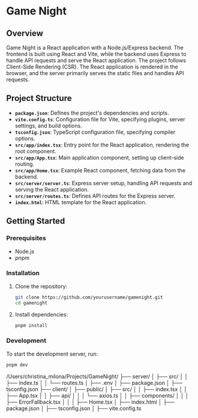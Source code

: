 # Game Night

## Overview

Game Night is a React application with a Node.js/Express backend. The frontend is built using React and Vite, while the backend uses Express to handle API requests and serve the React application.
The project follows Client-Side Rendering (CSR). The React application is rendered in the browser, and the server primarily serves the static files and handles API requests.

## Project Structure

- **`package.json`**: Defines the project's dependencies and scripts.
- **`vite.config.ts`**: Configuration file for Vite, specifying plugins, server settings, and build options.
- **`tsconfig.json`**: TypeScript configuration file, specifying compiler options.
- **`src/app/index.tsx`**: Entry point for the React application, rendering the root component.
- **`src/app/App.tsx`**: Main application component, setting up client-side routing.
- **`src/app/Home.tsx`**: Example React component, fetching data from the backend.
- **`src/server/server.ts`**: Express server setup, handling API requests and serving the React application.
- **`src/server/routes.ts`**: Defines API routes for the Express server.
- **`index.html`**: HTML template for the React application.

## Getting Started

### Prerequisites

- Node.js
- pnpm

### Installation

1. Clone the repository:

   ```sh
   git clone https://github.com/yourusername/gamenight.git
   cd gamenight
   ```

2. Install dependencies:
   ```sh
   pnpm install
   ```

### Development

To start the development server, run:

```sh
pnpm dev
```

/Users/christina_milona/Projects/GameNight/
├── server/
│ ├── src/
│ │ ├── index.ts
│ │ └── routes.ts
│ ├── .env
│ ├── package.json
│ ├── tsconfig.json
├── client/
│ ├── public/
│ ├── src/
│ │ ├── index.tsx
│ │ ├── App.tsx
│ │ ├── api/
│ │ │ └── axios.ts
│ │ ├── components/
│ │ │ ├── ErrorFallback.tsx
│ │ │ ├── Home.tsx
│ ├── index.html
│ ├── package.json
│ ├── tsconfig.json
│ ├── vite.config.ts
